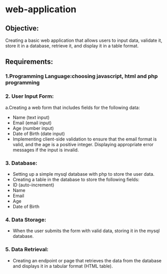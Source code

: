 # web-application
## Objective:
Creating a basic web application that allows users to input data, validate it, store it in a
database, retrieve it, and display it in a table format.
## Requirements:
### 1.Programming Language:choosing javascript, html and php programming 
### 2. User Input Form:
a.Creating a web form that includes fields for the following data:
* Name (text input)
* Email (email input)
* Age (number input)
* Date of Birth (date input)
* Implementing client-side validation to ensure that the email format is valid, and the age
is a positive integer. Displaying appropriate error messages if the input is invalid.

### 3. Database:
* Setting up a simple mysql database with php to store the user data.
* Creating a table in the database to store the following fields:
* ID (auto-increment)
* Name
* Email
* Age
* Date of Birth

### 4. Data Storage:
* When the user submits the form with valid data, storing it in the mysql database.
### 5. Data Retrieval:
* Creating an endpoint or page that retrieves the data from the database and displays it
in a tabular format (HTML table).
